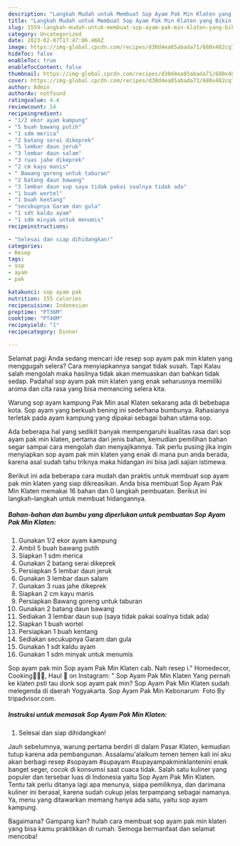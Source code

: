 ```yaml
---
description: "Langkah Mudah untuk Membuat Sop Ayam Pak Min Klaten yang Bikin Ngiler, Buat Buka Puasa Bisa Manjain Lidah"
title: "Langkah Mudah untuk Membuat Sop Ayam Pak Min Klaten yang Bikin Ngiler, Buat Buka Puasa Bisa Manjain Lidah"
slug: 1559-langkah-mudah-untuk-membuat-sop-ayam-pak-min-klaten-yang-bikin-ngiler-buat-buka-puasa-bisa-manjain-lidah
category: Uncategorized
date: 2023-02-07T17:47:06.466Z
image: https://img-global.cpcdn.com/recipes/d30d4ea85abada71/680x482cq70/sop-ayam-pak-min-klaten-foto-resep-utama.jpg
hideToc: false
enableToc: true
enableTocContent: false
thumbnail: https://img-global.cpcdn.com/recipes/d30d4ea85abada71/680x482cq70/sop-ayam-pak-min-klaten-foto-resep-utama.jpg
cover: https://img-global.cpcdn.com/recipes/d30d4ea85abada71/680x482cq70/sop-ayam-pak-min-klaten-foto-resep-utama.jpg
author: Admin
authorAv: notfound
ratingvalue: 4.4
reviewcount: 14
recipeingredient:
- "1/2 ekor ayam kampung"
- "5 buah bawang putih"
- "1 sdm merica"
- "2 batang serai dikeprek"
- "5 lembar daun jeruk"
- "3 lembar daun salam"
- "3 ruas jahe dikeprek"
- "2 cm kayu manis"
- " Bawang goreng untuk taburan"
- "2 batang daun bawang"
- "3 lembar daun sup saya tidak pakai soalnya tidak ada"
- "1 buah wortel"
- "1 buah kentang"
- "secukupnya Garam dan gula"
- "1 sdt kaldu ayam"
- "1 sdm minyak untuk menumis"
recipeinstructions:

- "Selesai dan siap dihidangkan!"
categories:
- Resep
tags:
- sop
- ayam
- pak

katakunci: sop ayam pak 
nutrition: 155 calories
recipecuisine: Indonesian
preptime: "PT36M"
cooktime: "PT40M"
recipeyield: "1"
recipecategory: Dinner

---
```



Selamat pagi Anda sedang mencari ide resep sop ayam pak min klaten yang menggugah selera? Cara menyiapkannya sangat tidak susah. Tapi Kalau salah mengolah maka hasilnya tidak akan memuaskan dan bahkan tidak sedap. Padahal sop ayam pak min klaten yang enak seharusnya memiliki aroma dan cita rasa yang bisa memancing selera kita.


Warung sop ayam kampung Pak Min asal Klaten sekarang ada di bebebapa kota. Sop ayam yang berkuah bening ini sederhana bumbunya. Rahasianya terletak pada ayam kampung yang dipakai sebagai bahan utama sop.

Ada beberapa hal yang sedikit banyak mempengaruhi kualitas rasa dari sop ayam pak min klaten, pertama dari jenis bahan, kemudian pemilihan bahan segar sampai cara mengolah dan menyajikannya. Tak perlu pusing jika ingin menyiapkan sop ayam pak min klaten yang enak di mana pun anda berada, karena asal sudah tahu triknya maka hidangan ini bisa jadi sajian istimewa.


Berikut ini ada beberapa cara mudah dan praktis untuk membuat sop ayam pak min klaten yang siap dikreasikan. Anda bisa membuat Sop Ayam Pak Min Klaten memakai 16 bahan dan 0 langkah pembuatan. Berikut ini langkah-langkah untuk membuat hidangannya.

<!--inarticleads1-->

##### Bahan-bahan dan bumbu yang diperlukan untuk pembuatan Sop Ayam Pak Min Klaten:

1. Gunakan 1/2 ekor ayam kampung
1. Ambil 5 buah bawang putih
1. Siapkan 1 sdm merica
1. Gunakan 2 batang serai dikeprek
1. Persiapkan 5 lembar daun jeruk
1. Gunakan 3 lembar daun salam
1. Gunakan 3 ruas jahe dikeprek
1. Siapkan 2 cm kayu manis
1. Persiapkan  Bawang goreng untuk taburan
1. Gunakan 2 batang daun bawang
1. Sediakan 3 lembar daun sup (saya tidak pakai soalnya tidak ada)
1. Siapkan 1 buah wortel
1. Persiapkan 1 buah kentang
1. Sediakan secukupnya Garam dan gula
1. Gunakan 1 sdt kaldu ayam
1. Gunakan 1 sdm minyak untuk menumis


Sop ayam pak min Sop ayam Pak Min Klaten cab. Nah resep i.&#34; Homedecor, Cooking👩🏻‍🍳, Haul 🛒 on Instagram: &#34; Sop Ayam Pak Min Klaten Yang pernah ke klaten psti tau donk sop ayam pak min? Sop Ayam Pak Min Klaten sudah melegenda di daerah Yogyakarta. Sop Ayam Pak Min Kebonarum ️ Foto By tripadvisor.com. 

<!--inarticleads2-->

##### Instruksi untuk memasak Sop Ayam Pak Min Klaten:


1. Selesai dan siap dihidangkan!

Jauh sebelumnya, warung pertama berdiri di dalam Pasar Klaten, kemudian tutup karena ada pembangunan. Assalamu&#39;alaikum temen temen kali ini aku akan berbagi resep #sopayam #supayam #supayampakminklantenini enak banget seger, cocok di konsumsi saat cuaca tidak. Salah satu kuliner yang populer dan tersebar luas di Indonesia yaitu Sop Ayam Pak Min Klaten. Tentu tak perlu ditanya lagi apa menunya, siapa pemiliknya, dan darimana kuliner ini berasal, karena sudah cukup jelas terpampang sebagai namanya. Ya, menu yang ditawarkan memang hanya ada satu, yaitu sop ayam kampung. 

Bagaimana? Gampang kan? Itulah cara membuat sop ayam pak min klaten yang bisa kamu praktikkan di rumah. Semoga bermanfaat dan selamat mencoba!
